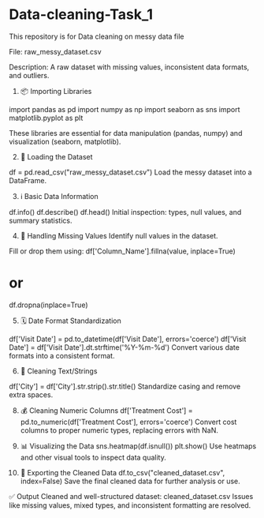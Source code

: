 # Data-cleaning-Task_1
This repository is for Data cleaning on messy data file

File: raw_messy_dataset.csv

Description: A raw dataset with missing values, inconsistent data formats, and outliers.


1. 📦 Importing Libraries
   
import pandas as pd
import numpy as np
import seaborn as sns
import matplotlib.pyplot as plt

These libraries are essential for data manipulation (pandas, numpy) and visualization (seaborn, matplotlib).

2. 📄 Loading the Dataset

df = pd.read_csv("raw_messy_dataset.csv")
Load the messy dataset into a DataFrame.

3. ℹ️ Basic Data Information

df.info()
df.describe()
df.head()
Initial inspection: types, null values, and summary statistics.

4. 🧼 Handling Missing Values
Identify null values in the dataset.

Fill or drop them using:
df['Column_Name'].fillna(value, inplace=True)
# or
df.dropna(inplace=True)


5. 🗓️ Date Format Standardization

df['Visit Date'] = pd.to_datetime(df['Visit Date'], errors='coerce')
df['Visit Date'] = df['Visit Date'].dt.strftime('%Y-%m-%d')
Convert various date formats into a consistent format.

6. 🧹 Cleaning Text/Strings
   
df['City'] = df['City'].str.strip().str.title()
Standardize casing and remove extra spaces.

8. 💰 Cleaning Numeric Columns
df['Treatment Cost'] = pd.to_numeric(df['Treatment Cost'], errors='coerce')
Convert cost columns to proper numeric types, replacing errors with NaN.

9. 📊 Visualizing the Data
sns.heatmap(df.isnull())
plt.show()
Use heatmaps and other visual tools to inspect data quality.

10. 🧾 Exporting the Cleaned Data
df.to_csv("cleaned_dataset.csv", index=False)
Save the final cleaned data for further analysis or use.

✅ Output
Cleaned and well-structured dataset: cleaned_dataset.csv
Issues like missing values, mixed types, and inconsistent formatting are resolved.


